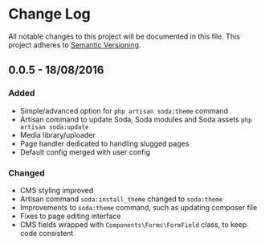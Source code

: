 # Change Log
All notable changes to this project will be documented in this file.
This project adheres to [Semantic Versioning](http://semver.org/).

## 0.0.5 - 18/08/2016
### Added
- Simple/advanced option for `php artisan soda:theme` command
- Artisan command to update Soda, Soda modules and Soda assets `php artisan soda:update`
- Media library/uploader
- Page handler dedicated to handling slugged pages
- Default config merged with user config

### Changed
- CMS styling improved
- Artisan command `soda:install_theme` changed to `soda:theme`
- Improvements to `soda:theme` command, such as updating composer file
- Fixes to page editing interface
- CMS fields wrapped with `Components\Forms\FormField` class, to keep code consistent
